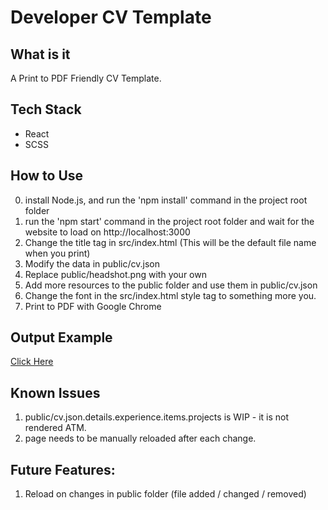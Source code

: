 # Developer CV Template

## What is it
A Print to PDF Friendly CV Template.

## Tech Stack
- React
- SCSS

## How to Use
0) install Node.js, and run the 'npm install' command in the project root folder
1) run the 'npm start' command in the project root folder and wait for the website to load on http://localhost:3000
3) Change the title tag in src/index.html (This will be the default file name when you print)
4) Modify the data in public/cv.json
5) Replace public/headshot.png with your own
6) Add more resources to the public folder and use them in public/cv.json
7) Change the font in the src/index.html style tag to something more you. 
8) Print to PDF with Google Chrome

## Output Example
[Click Here](https://github.com/EyalPerry/dev-cv/blob/master/output-example.pdf)

## Known Issues
1) public/cv.json.details.experience.items.projects is WIP - it is not rendered ATM.
2) page needs to be manually reloaded after each change.

## Future Features:
1) Reload on changes in public folder (file added / changed / removed)
